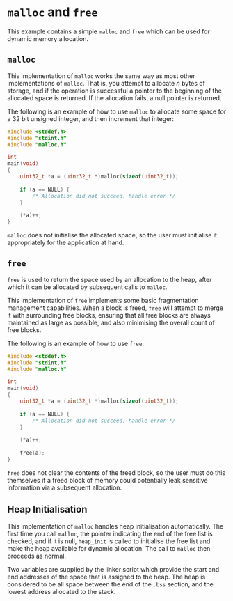 # `malloc` and `free`
This example contains a simple `malloc` and `free` which can be used for dynamic memory allocation.

## `malloc`
This implementation of `malloc` works the same way as most other implementations of `malloc`. That is, you attempt to allocate *n* bytes of storage, and if the operation is successful a pointer to the beginning of the allocated space is returned. If the allocation fails, a null pointer is returned.

The following is an example of how to use `malloc` to allocate some space for a 32 bit unsigned integer, and then increment that integer:

```c
#include <stddef.h>
#include "stdint.h"
#include "malloc.h"

int
main(void)
{
    uint32_t *a = (uint32_t *)malloc(sizeof(uint32_t));
    
    if (a == NULL) {
    	/* Allocation did not succeed, handle error */
    }
    
    (*a)++;
}
```

`malloc` does not initialise the allocated space, so the user must initialise it appropriately for the application at hand.

## `free`
`free` is used to return the space used by an allocation to the heap, after which it can be allocated by subsequent calls to `malloc`.

This implementation of `free` implements some basic fragmentation management capabilities. When a block is freed, `free` will attempt to merge it with surrounding free blocks, ensuring that all free blocks are always maintained as large as possible, and also minimising the overall count of free blocks.

The following is an example of how to use `free`:

```c
#include <stddef.h>
#include "stdint.h"
#include "malloc.h"

int
main(void)
{
    uint32_t *a = (uint32_t *)malloc(sizeof(uint32_t));
    
    if (a == NULL) {
    	/* Allocation did not succeed, handle error */
    }
    
    (*a)++;
    
    free(a);
}
```

`free` does not clear the contents of the freed block, so the user must do this themselves if a freed block of memory could potentially leak sensitive information via a subsequent allocation.

## Heap Initialisation
This implementation of `malloc` handles heap initialisation automatically. The first time you call `malloc`, the pointer indicating the end of the free list is checked, and if it is null, `heap_init` is called to initialise the free list and make the heap available for dynamic allocation. The call to `malloc` then proceeds as normal.

Two variables are supplied by the linker script which provide the start and end addresses of the space that is assigned to the heap. The heap is considered to be all space between the end of the `.bss` section, and the lowest address allocated to the stack.
